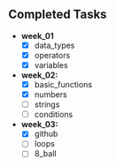 ## Completed Tasks
- **week_01**
    - [x] data_types
    - [x] operators
    - [x] variables
- **week_02:**
    - [x] basic_functions
    - [x] numbers
    - [ ] strings
    - [ ] conditions
- **week_03:**
    - [x] github
    - [ ] loops
    - [ ] 8_ball